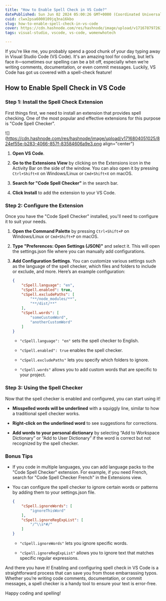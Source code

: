 ```yaml
---
title: "How to Enable Spell Check in VS Code?"
datePublished: Sun Jun 02 2024 05:00:26 GMT+0000 (Coordinated Universal Time)
cuid: clwx2psa6000109jq3na16kbo
slug: how-to-enable-spell-check-in-vs-code
cover: https://cdn.hashnode.com/res/hashnode/image/upload/v1716787972611/4f63f49b-97a1-4446-b3c2-3e061fda9030.png
tags: visual-studio, vscode, vs-code, womenwhotech

---
```


If you're like me, you probably spend a good chunk of your day typing away in Visual Studio Code (VS Code). It's an amazing tool for coding, but let’s face it—sometimes our spelling can be a bit off, especially when we’re writing comments, documentation, or even commit messages. Luckily, VS Code has got us covered with a spell-check feature!

## How to Enable Spell Check in VS Code

### Step 1: Install the Spell Check Extension

First things first, we need to install an extension that provides spell checking. One of the most popular and effective extensions for this purpose is "Code Spell Checker".

![](https://cdn.hashnode.com/res/hashnode/image/upload/v1716804051025/824ef55e-b283-4066-857f-83584606a9e3.png align="center")

1. **Open VS Code**.
    
2. **Go to the Extensions View** by clicking on the Extensions icon in the Activity Bar on the side of the window. You can also open it by pressing `Ctrl+Shift+X` on Windows/Linux or `Cmd+Shift+X` on macOS.
    
3. **Search for "Code Spell Checker"** in the search bar.
    
4. **Click Install** to add the extension to your VS Code.
    

### Step 2: Configure the Extension

Once you have the "Code Spell Checker" installed, you'll need to configure it to suit your needs.

1. **Open the Command Palette** by pressing `Ctrl+Shift+P` on Windows/Linux or `Cmd+Shift+P` on macOS.
    
2. **Type "Preferences: Open Settings (JSON)"** and select it. This will open the settings.json file where you can manually add configurations.
    
3. **Add Configuration Settings**. You can customize various settings such as the language of the spell checker, which files and folders to include or exclude, and more. Here’s an example configuration:
    
    ```json
    {
        "cSpell.language": "en",
        "cSpell.enabled": true,
        "cSpell.excludePaths": [
            "**/node_modules/**",
            "**/dist/**"
        ],
        "cSpell.words": [
            "someCustomWord",
            "anotherCustomWord"
        ]
    }
    ```
    
    * `"cSpell.language": "en"` sets the spell checker to English.
        
    * `"cSpell.enabled": true` enables the spell checker.
        
    * `"cSpell.excludePaths"` lets you specify which folders to ignore.
        
    * `"cSpell.words"` allows you to add custom words that are specific to your project.
        

### Step 3: Using the Spell Checker

Now that the spell checker is enabled and configured, you can start using it!

* **Misspelled words will be underlined** with a squiggly line, similar to how a traditional spell checker works.
    
* **Right-click on the underlined word** to see suggestions for corrections.
    
* **Add words to your personal dictionary** by selecting “Add to Workspace Dictionary” or “Add to User Dictionary” if the word is correct but not recognized by the spell checker.
    

### Bonus Tips

* If you code in multiple languages, you can add language packs to the "Code Spell Checker" extension. For example, if you need French, search for "Code Spell Checker French" in the Extensions view.
    
* You can configure the spell checker to ignore certain words or patterns by adding them to your settings.json file.
    
    ```json
    {
        "cSpell.ignoreWords": [
            "ignoreThisWord"
        ],
        "cSpell.ignoreRegExpList": [
            "/^\\s*#/"
        ]
    }
    ```
    
    * `"cSpell.ignoreWords"` lets you ignore specific words.
        
    * `"cSpell.ignoreRegExpList"` allows you to ignore text that matches specific regular expressions.
        

And there you have it! Enabling and configuring spell check in VS Code is a straightforward process that can save you from those embarrassing typos. Whether you’re writing code comments, documentation, or commit messages, a spell checker is a handy tool to ensure your text is error-free.

Happy coding and spelling!